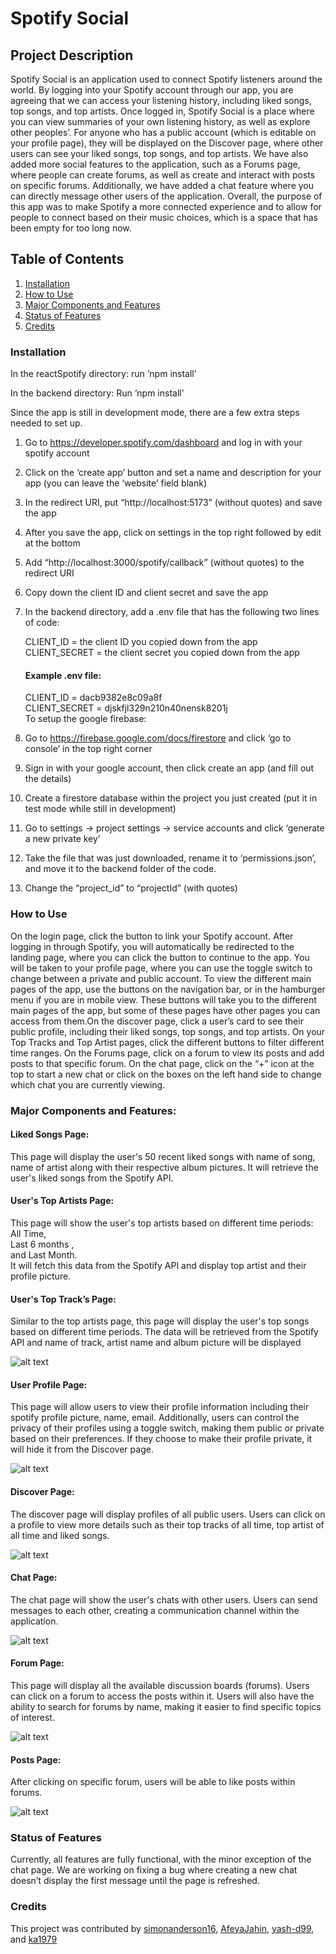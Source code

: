 # Spotify Social

## Project Description
Spotify Social is an application used to connect Spotify listeners around the world. By logging into your Spotify account through our app, you are agreeing that we can access your listening history, including liked songs, top songs, and top artists. Once logged in, Spotify Social is a place where you can view summaries of your own listening history, as well as explore other peoples’. For anyone who has a public account (which is editable on your profile page), they will be displayed on the Discover page, where other users can see your liked songs, top songs, and top artists. We have also added more social features to the application, such as a Forums page, where people can create forums, as well as create and interact with posts on specific forums. Additionally, we have added a chat feature where you can directly message other users of the application. Overall, the purpose of this app was to make Spotify a more connected experience and to allow for people to connect based on their music choices, which is a space that has been empty for too long now.

## Table of Contents
1. [Installation](#installation)
2. [How to Use](#how-to-use)
3. [Major Components and Features](#major-components-and-features)
4. [Status of Features](#status-of-features)
5. [Credits](#credits)

### Installation
In the reactSpotify directory: 
run ‘npm install’ 

In the backend directory:
Run ‘npm install’ 

Since the app is still in development mode, there are a few extra steps needed to set up.
1. Go to https://developer.spotify.com/dashboard and log in with your spotify account
2. Click on the ‘create app’ button and set a name and description for your app (you can leave the ‘website’ field blank)
3. In the redirect URI, put “http://localhost:5173” (without quotes) and save the app
4. After you save the app, click on settings in the top right followed by edit at the bottom
5. Add “http://localhost:3000/spotify/callback” (without quotes) to the redirect URI
6. Copy down the client ID and client secret and save the app
7. In the backend directory, add a .env file that has the following two lines of code:

    CLIENT_ID = the client ID you copied down from the app <br/>
    CLIENT_SECRET = the client secret you copied down from the app <br/>
    #### Example .env file: <br/>
    CLIENT_ID = dacb9382e8c09a8f <br/>
    CLIENT_SECRET = djskfjl329n210n40nensk8201j<br/>
To setup the google firebase:
1. Go to https://firebase.google.com/docs/firestore and click ‘go to console’ in the top right corner
2. Sign in with your google account, then click create an app (and fill out the details)
3. Create a firestore database within the project you just created (put it in test mode while still in development)
4. Go to settings -> project settings -> service accounts and click ‘generate a new private key’
5. Take the file that was just downloaded, rename it to ‘permissions.json’, and move it to the backend folder of the code.
6. Change the “project_id” to “projectId” (with quotes)


### How to Use
On the login page, click the button to link your Spotify account. After logging in through Spotify, you will automatically be redirected to the landing page, where you can click the button to continue to the app. You will be taken to your profile page, where you can use the toggle switch to change between a private and public account. To view the different main pages of the app, use the buttons on the navigation bar, or in the hamburger menu if you are in mobile view. These buttons will take you to the different main pages of the app, but some of these pages have other pages you can access from them.On the discover page, click a user’s card to see their public profile, including their liked songs, top songs, and top artists. On your Top Tracks and Top Artist pages, click the different buttons to filter different time ranges. On the Forums page, click on a forum to view its posts and add posts to that specific forum. On the chat page, click on the “+” icon at the top to start a new chat or click on the boxes on the left hand side to change which chat you are currently viewing.



### Major Components and Features:

#### Liked Songs Page: 
This page will display the user's 50 recent liked songs with name of song, name of artist along with their respective album pictures. It will retrieve the user's liked songs from the Spotify API.


#### User's Top Artists Page: 
This page will show the user's top artists based on different time periods: <br/> All Time,<br/>  Last 6 months ,<br/>  and Last Month.<br/>  It will fetch this data from the Spotify API and display top artist and their profile picture.

#### User's Top Track’s Page: 
Similar to the top artists page, this page will display the user's top songs based on different time periods. The data will be retrieved from the Spotify API and name of track, artist name and album picture will be displayed



![alt text](/Images/Top.png)




#### User Profile Page: 
This page will allow users to view their profile information including their spotify profile picture, name, email. Additionally, users can control the privacy of their profiles using a toggle switch, making them public or private based on their preferences. If they choose to make their profile private, it will hide it from the Discover page.

![alt text](/Images/myProfile.png)


#### Discover Page: 
The discover page will display profiles of all public users. Users can click on a profile to view more details such as their top tracks of all time, top artist of all time and liked songs. 


![alt text](/Images/Discover.png)


#### Chat Page: 
The chat page will show the user's chats with other users. Users can send messages to each other, creating a communication channel within the application.



![alt text](/Images/Chat.png)

#### Forum Page: 
This page will display all the available discussion boards (forums). Users can click on a forum to access the posts within it. Users will also have the ability to search for forums by name, making it easier to find specific topics of interest.



![alt text](/Images/Forums.png)


#### Posts Page:
After clicking on specific forum,  users will be able to like posts within forums.

![alt text](/Images/Rap.png)


### Status of Features
Currently, all features are fully functional, with the minor exception of the chat page. We are working on fixing a bug where creating a new chat doesn’t display the first message until the page is refreshed. 


### Credits
This project was contributed by [simonanderson16](https://github.com/simonanderson16), [AfeyaJahin](https://github.com/AfeyaJahin), [yash-d99](https://github.com/yash-d99), and [ka1979](https://github.com/ka1979)
